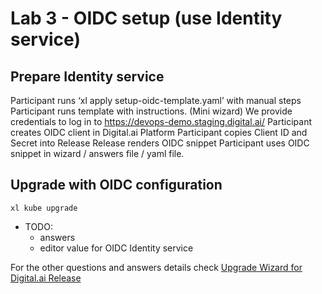 
# Lab 3 - OIDC setup (use Identity service)

## Prepare Identity service

Participant runs ‘xl apply setup-oidc-template.yaml’ with manual steps
Participant runs template with instructions. (Mini wizard)
We provide credentials to log in to https://devops-demo.staging.digital.ai/
Participant creates OIDC client in Digital.ai Platform
Participant copies Client ID and Secret into Release
Release renders OIDC snippet
Participant uses OIDC snippet in wizard / answers file / yaml file.

## Upgrade with OIDC configuration

```shell
xl kube upgrade
```

- TODO:
  - answers
  - editor value for OIDC Identity service

For the other questions and answers details check [Upgrade Wizard for Digital.ai Release](https://docs.digital.ai/bundle/devops-release-version-v.22.3/page/release/operator/xl-op-upgrade-wizard-release.html)

